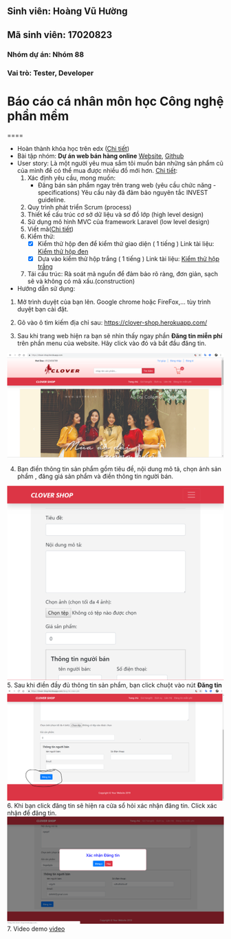 ## Sinh viên: Hoàng Vũ Hường
## Mã sinh viên: 17020823
### Nhóm dự án: Nhóm 88
### Vai trò: Tester, Developer

# Báo cáo cá nhân môn học Công nghệ phần mềm
====
* Hoàn thành khóa học trên edx ([Chi tiết](https://github.com/17020932/INT2208-8-2019/blob/master/HoangVuHuong/SoftEng1x.jpg))
* Bài tập nhóm: **Dự án web bán hàng online** [Website](https://clover-shop.herokuapp.com/), [Github](https://github.com/17020932/INT2208-8-2019/tree/master/nhom-88)
* User story: Là một người yêu mua sắm tôi muốn bán những sản phẩm cũ của mình để có thể mua được nhiều đồ mới hơn.
	[Chi tiết](https://github.com/truonganhhoang/INT2208-8-2019/issues/190):
	1) Xác định yêu cầu, mong muốn: 
		- Đăng bán sản phẩm ngay trên trang web (yêu cầu chức năng - specifications)
	Yêu cầu này đã đảm bảo nguyên tắc INVEST guideline.
	2) Quy trình phát triển Scrum (process)
	3) Thiết kế cấu trúc cơ sở dữ liệu và sơ đồ lớp (high level design)
	4) Sử dụng mô hình MVC của framework Laravel (low level design)
	5) Viết mã([Chi tiết](https://github.com/hoangvuhuong/17020823/tree/master/2hand-market/2hand-market/views/page/post-news/index.ejs))
	6) Kiểm thử:
		- [x] Kiểm thử hộp đen để kiểm thử giao diện ( 1 tiếng )
  Link tài liệu: [Kiểm thử hộp đen](https://docs.google.com/document/d/1a4i_31R8WBUAnF91syr1FwBpKoAiTY6rEJt1xWjb74M/edit#heading=h.zhrswbsdiifd)
		- [x]  Dựa vào kiểm thử hộp trắng ( 1 tiếng )
  Link tài liệu: [Kiểm thử hộp trắng](https://docs.google.com/document/d/1a4i_31R8WBUAnF91syr1FwBpKoAiTY6rEJt1xWjb74M/edit#heading=h.ryzy80x4sqk1)
		
	7) Tái cấu trúc: Rà soát mã nguồn để đảm bảo rõ ràng, đơn giản, sạch sẽ và không có mã xấu.(construction)
* Hướng dẫn sử dụng:
1. Mở trình duyệt của bạn lên. Google chrome hoặc FireFox,... tùy trình duyệt bạn cài đặt.

2. Gõ vào ô tìm kiếm địa chỉ sau: https://clover-shop.herokuapp.com/

3. Sau khi trang web hiện ra bạn sẽ nhìn thấy ngay phần **Đăng tin miễn phí** trên phần menu của website. Hãy click vào đó và bắt đầu đăng tin.

![type keyword](home.png)

4. Bạn điền thông tin sản phẩm gồm tiêu đề, nội dung mô tả, chọn ảnh sản phẩm , đăng giá sản phẩm và điền thông tin người bán.

![result](dangtin.png)
5. Sau khi điền đầy đủ thông tin sản phẩm, bạn click chuột vào nút **Đăng tin**
![result1](nudang.png)
6. Khi bạn click đăng tin sẽ hiện ra cửa sổ hỏi xác nhận đăng tin. Click xác nhận để đăng tin.
![result2](xacnhan.png)
7. Video demo [video](https://www.youtube.com/watch?v=3jBU_tT_kc0)